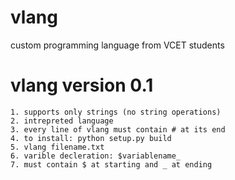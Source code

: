 # vlang
custom programming language from VCET students 

# vlang version 0.1 
 	1. supports only strings (no string operations)
	2. intrepreted language 
  	3. every line of vlang must contain # at its end
  	4. to install: python setup.py build 
  	5. vlang filename.txt 
	6. varible decleration: $variablename_
	7. must contain $ at starting and _ at ending
